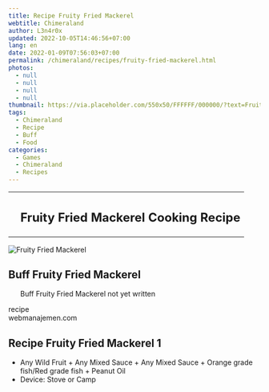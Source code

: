 ```yaml
---
title: Recipe Fruity Fried Mackerel
webtitle: Chimeraland
author: L3n4r0x
updated: 2022-10-05T14:46:56+07:00
lang: en
date: 2022-01-09T07:56:03+07:00
permalink: /chimeraland/recipes/fruity-fried-mackerel.html
photos:
  - null
  - null
  - null
  - null
thumbnail: https://via.placeholder.com/550x50/FFFFFF/000000/?text=Fruity Fried Mackerel
tags:
  - Chimeraland
  - Recipe
  - Buff
  - Food
categories:
  - Games
  - Chimeraland
  - Recipes
---
```


<section id="bootstrap-wrapper"><link rel="stylesheet" href="https://cdn.statically.io/gh/dimaslanjaka/Web-Manajemen/40ac3225/css/bootstrap-4.5-wrapper.css"/><div class="row mb-2"><div class="col-md-12 mb-2"><table class="table" id="post-info"><tbody><tr><td></td><td><h1 class="fs-5">Fruity Fried Mackerel Cooking Recipe</h1></td></tr></tbody></table></div></div><div class="card mb-2"><div class="row g-0"><div class="col-sm-4 position-relative mb-2"><img src="https://via.placeholder.com/600" class="card-img fit-cover w-100 h-100" alt="Fruity Fried Mackerel" data-fancybox="true"/></div><div class="col-sm-8 mb-2"><div class="card-body"><h2 class="card-title fs-5">Buff Fruity Fried Mackerel</h2><div class="card-text"><ul>Buff Fruity Fried Mackerel not yet written</ul></div><span class="badge rounded-pill bg-dark">recipe</span></div><div class="card-footer text-end text-muted">webmanajemen.com</div></div></div></div><div class="row mb-2"><div class="col-12 col-lg-6 recipe-item mb-2"><div class="card"><div class="card-body"><h2 class="card-title fs-5">Recipe Fruity Fried Mackerel 1</h2><div class="card-text"><ul><li>Any Wild Fruit<span> + </span>Any Mixed Sauce<span> + </span>Any Mixed Sauce<span> + </span>Orange grade fish/Red grade fish<span> + </span>Peanut Oil</li><li>Device: Stove or Camp</li></ul></div></div></div></div></div></section>